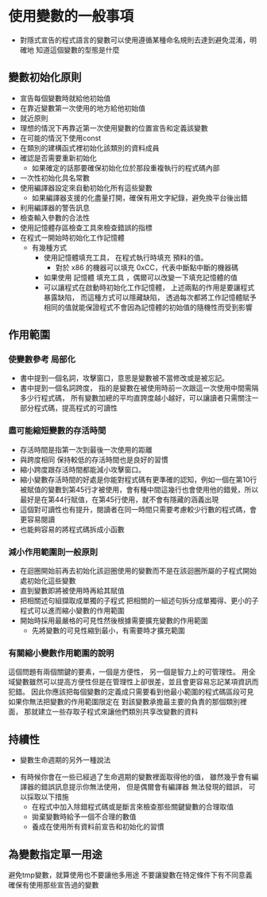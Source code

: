 # 使用變數的一般事項
- 對隱式宣告的程式語言的變數可以使用遵循某種命名規則去達到避免混淆，明確地 知道這個變數的型態是什麼
##  變數初始化原則
- 宣告每個變數時就給他初始值
- 在靠近變數第一次使用的地方給他初始值
 - 就近原則
- 理想的情況下再靠近第一次使用變數的位置宣告和定義該變數
- 在可能的情況下使用const
- 在類別的建構函式裡初始化該類別的資料成員
- 確認是否需要重新初始化
	- 如果確定的話那要確保初始化位於那段重複執行的程式碼內部
- 一次性初始化具名常數
- 使用編譯器設定來自動初始化所有這些變數
	- 如果編譯器支援的化盡量打開，確保有用文字紀錄，避免換平台後出錯
- 利用編譯器的警告訊息
- 檢查輸入參數的合法性
- 使用記憶體存區檢查工具來檢查錯誤的指標
- 在程式一開始時初始化工作記憶體
    - 有幾種方式
	    - 使用記憶體填充工具， 在程式執行時填充 預料的值。
		    - 對於 x86 的機器可以填充 0xCC，代表中斷點中斷的機器碼
	    - 如果使用 記憶體 填充工具 ，偶爾可以改變一下填充記憶體的值
	    - 可以讓程式在啟動時初始化工作記憶體， 上述兩點的作用是要讓程式暴露缺陷， 而這種方式可以隱藏缺陷， 透過每次都將工作記憶體賦予相同的值就能保證程式不會因為記憶體的初始值的隨機性而受到影響
 ##  作用範圍
 ### 使變數參考 局部化
 * 書中提到一個名詞，攻擊窗口，意思是變數被不當修改或是被忘記。
 * 書中提到一個名詞跨度， 指的是變數在被使用時前一次跟這一次使用中間需隔多少行程式碼， 所有變數加總的平均直誇度越小越好，可以讓讀者只需關注一部分程式碼，提高程式的可讀性
### 盡可能縮短變數的存活時間
 * 存活時間是指第一次到最後一次使用的距離 
 * 與跨度相同 保持較低的存活時間也是良好的習慣
 * 縮小跨度跟存活時間都能減小攻擊窗口。
 * 縮小變數存活時間的好處是你能對程式碼有更準確的認知，例如一個在第10行被賦值的變數到第45行才被使用，會有種中間這幾行也會使用他的錯覺，所以最好是在第44行賦值，在第45行使用，就不會有隱藏的涵義出現
 * 這個對可讀性也有提升，閱讀者在同一時間只需要考慮較少行數的程式碼，會更容易閱讀
 * 也能夠容易的將程式碼拆成小函數
 ### 減小作用範圍則一般原則
 - 在迴圈開始前再去初始化該迴圈使用的變數而不是在該迴圈所屬的子程式開始處初始化這些變數
 - 直到變數即將被使用時再給其賦值
 - 把相關述句組擷取成單獨的子程式
     把相關的一組述句拆分成單獨得、更小的子程式可以進而縮小變數的作用範圍
 - 開始時採用最嚴格的可見性然後根據需要擴充變數的作用範圍
	 - 先將變數的可見性縮到最小，有需要時才擴充範圍
### 有關縮小變數作用範圍的說明
這個問題有兩個關鍵的要素，一個是方便性， 另一個是智力上的可管理性。 用全域變數雖然可以提高方便性但是在管理性上卻很差，並且會更容易忘記某項資訊而犯錯。
因此你應該把每個變數的定義成只需要看到他最小範圍的程式碼區段可見
如果你無法把變數的作用範圍限定在 對該變數承擔最主要的負責的那個類別裡面， 那就建立一些存取子程式來讓他們類別共享改變數的資料
## 持續性
- 變數生命週期的另外一種說法

* 有時候你會在一些已經過了生命週期的變數裡面取得他的值， 雖然幾乎會有編譯器的錯誤訊息提示你無法使用， 但是偶爾會有編譯器 無法發現的錯誤， 可以採取以下措施
	* 在程式中加入除錯程式碼或是斷言來檢查那些關鍵變數的合理取值
	* 拋棄變數時給予一個不合理的數值
	* 養成在使用所有資料前宣告和初始化的習慣
## 為變數指定單一用途
避免tmp變數，就算使用也不要讓他多用途
不要讓變數在特定條件下有不同意義
確保有使用那些宣告過的變數
<!--stackedit_data:
eyJoaXN0b3J5IjpbMTcyNTE3NTQ3MCwxNzk3MzI5NDM2LDk0Nj
Y5Mzg0OSwxNDIwOTkwMDgwLC0xMDMzMTY1NDU0LC0xNzY5MjYx
MTMsLTQzODkwNjM3NSwtODIzNDQ0OTYsLTc0OTgwNDE0NCwtNz
UwMTE4NDg2LC02ODk0NzI2MjEsMTc4MDc5MDMyMSwtMTg2NzI2
NDY1MSwxODgzNTM4MzQ3LDIwODYzNzg5ODQsMjAzMjY2MDIyLD
E5MDcwNDI4NjYsLTk5MTUwNTM1MywtMTM5MzgxODg4XX0=
-->